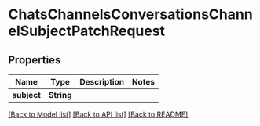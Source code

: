 # ChatsChannelsConversationsChannelSubjectPatchRequest

## Properties

Name | Type | Description | Notes
------------ | ------------- | ------------- | -------------
**subject** | **String** |  | 

[[Back to Model list]](../README.md#documentation-for-models) [[Back to API list]](../README.md#documentation-for-api-endpoints) [[Back to README]](../README.md)


